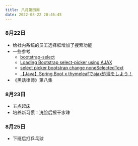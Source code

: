 ```yaml
---
title: 八月第四周
date: 2022-08-22 20:46:45
---
```

### 8月22日
- 给社内系统的员工选择框增加了搜索功能
- 一些参考
  - [bootstrap-select](https://developer.snapappointments.com/bootstrap-select/examples/)
  - [Loading Bootstrap select-picker using AJAX](https://stackoverflow.com/questions/43515919/loading-bootstrap-select-picker-using-ajax)
  - [select picker bootstrap change noneSelectedText](https://stackoverflow.com/questions/31716151/select-picker-bootstrap-change-noneselectedtext)
  - [【Java】Spring Boot x thymeleafでajax処理をしよう！](https://mokabuu.com/it/java/%E3%80%90java%E3%80%91thymeleaf%E3%81%A7ajax%E5%87%A6%E7%90%86%E3%82%92%E3%81%97%E3%82%88%E3%81%86%EF%BC%81)
- 《黑话律师》第八集

### 8月23日
- 五点起床
- 培养新习惯：洗脸后擦干水珠

### 8月25日
- 下班后打乒乓球

